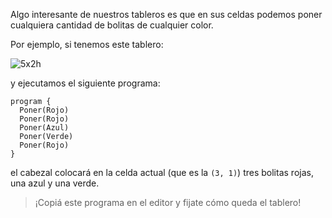 Algo interesante de nuestros tableros es que en sus celdas podemos poner cualquiera cantidad de bolitas de cualquier color.

Por ejemplo, si tenemos este tablero:

![5x2h](https://raw.githubusercontent.com/sagrado-corazon-alcal/mumuki-fundamentos-gobstones-guia-1-primeros-programas/master/5x2h.png)

y ejecutamos el siguiente programa:

```puppet
program {
  Poner(Rojo)
  Poner(Rojo)
  Poner(Azul)
  Poner(Verde)
  Poner(Rojo)
}
```

el cabezal colocará en la celda actual (que es la `(3, 1)`) tres bolitas rojas, una azul y una verde.

> ¡Copiá este programa en el editor y fijate cómo queda el tablero!
